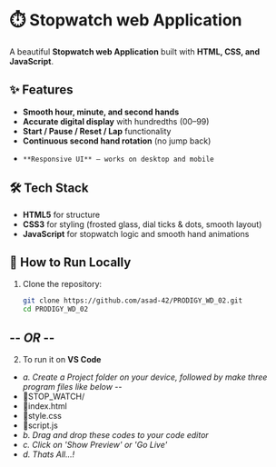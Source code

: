 # ⏱️ Stopwatch web Application

A beautiful **Stopwatch web Application** built with **HTML, CSS, and JavaScript**.  


## ✨ Features

- **Smooth hour, minute, and second hands**
-  **Accurate digital display** with hundredths (00–99)
-   **Start / Pause / Reset / Lap** functionality
-    **Continuous second hand rotation** (no jump back)
-     **Responsive UI** – works on desktop and mobile


## 🛠️ Tech Stack

- **HTML5** for structure
- **CSS3** for styling (frosted glass, dial ticks & dots, smooth layout)
- **JavaScript** for stopwatch logic and smooth hand animations


## 🚀 How to Run Locally

1. Clone the repository:
   ```bash
   git clone https://github.com/asad-42/PRODIGY_WD_02.git
   cd PRODIGY_WD_02
## -- *OR* --
2. To run it on **VS Code**
- *a. Create a Project folder on your device, followed by make three program files like below --*
- 📂STOP_WATCH/
-    📄index.html
-    📄style.css
-    📄script.js
- *b. Drag and drop these codes to your code editor*
- *c. Click on 'Show Preview' or 'Go Live'*
- *d. Thats All...!*

